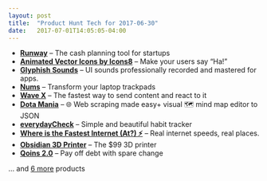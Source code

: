 ```yaml
---
layout: post
title:  "Product Hunt Tech for 2017-06-30"
date:   2017-07-01T14:05:05-04:00
---
```


* **[Runway](https://www.producthunt.com/posts/runway-3?utm_campaign=producthunt-api&utm_medium=api&utm_source=Application%3A+Daily+Digest+RSS+%28ID%3A+3202%29)** – The cash planning tool for startups
* **[Animated Vector Icons by Icons8](https://www.producthunt.com/posts/animated-vector-icons-by-icons8?utm_campaign=producthunt-api&utm_medium=api&utm_source=Application%3A+Daily+Digest+RSS+%28ID%3A+3202%29)** – Make your users say “Ha!”
* **[Glyphish Sounds](https://www.producthunt.com/posts/glyphish-sounds?utm_campaign=producthunt-api&utm_medium=api&utm_source=Application%3A+Daily+Digest+RSS+%28ID%3A+3202%29)** – UI sounds professionally recorded and mastered for apps.
* **[Nums](https://www.producthunt.com/posts/nums?utm_campaign=producthunt-api&utm_medium=api&utm_source=Application%3A+Daily+Digest+RSS+%28ID%3A+3202%29)** – Transform your laptop trackpads
* **[Wave X](https://www.producthunt.com/posts/wave-x-2?utm_campaign=producthunt-api&utm_medium=api&utm_source=Application%3A+Daily+Digest+RSS+%28ID%3A+3202%29)** – The fastest way to send content and react to it
* **[Dota Mania](https://www.producthunt.com/posts/dota-mania?utm_campaign=producthunt-api&utm_medium=api&utm_source=Application%3A+Daily+Digest+RSS+%28ID%3A+3202%29)** – 🌐 Web scraping made easy+ visual 🗺 mind map editor to JSON
* **[everydayCheck](https://www.producthunt.com/posts/everydaycheck-2?utm_campaign=producthunt-api&utm_medium=api&utm_source=Application%3A+Daily+Digest+RSS+%28ID%3A+3202%29)** – Simple and beautiful habit tracker
* **[Where is the Fastest Internet (At?) ⚡️](https://www.producthunt.com/posts/where-is-the-fastest-internet-at?utm_campaign=producthunt-api&utm_medium=api&utm_source=Application%3A+Daily+Digest+RSS+%28ID%3A+3202%29)** – Real internet speeds, real places.
* **[Obsidian 3D Printer](https://www.producthunt.com/posts/obsidian-3d-printer?utm_campaign=producthunt-api&utm_medium=api&utm_source=Application%3A+Daily+Digest+RSS+%28ID%3A+3202%29)** – The $99 3D printer
* **[Qoins 2.0](https://www.producthunt.com/posts/qoins-2-0?utm_campaign=producthunt-api&utm_medium=api&utm_source=Application%3A+Daily+Digest+RSS+%28ID%3A+3202%29)** – Pay off debt with spare change

… and [6 more](https://www.producthunt.com/tech) products